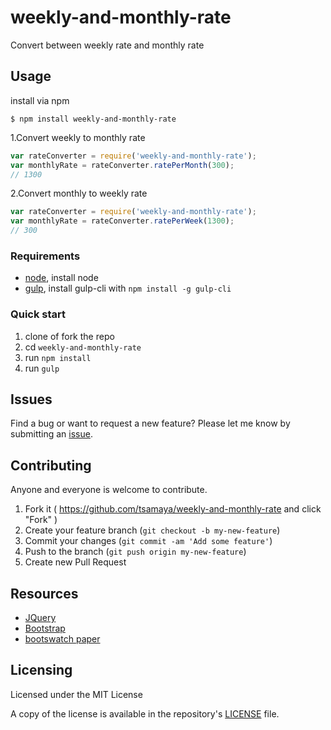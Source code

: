 # weekly-and-monthly-rate
Convert between weekly rate and monthly rate

## Usage

install via npm

```shell
$ npm install weekly-and-monthly-rate
```

1.Convert weekly to monthly rate

```javascript
var rateConverter = require('weekly-and-monthly-rate');
var monthlyRate = rateConverter.ratePerMonth(300);
// 1300
```

2.Convert monthly to weekly rate

```javascript
var rateConverter = require('weekly-and-monthly-rate');
var monthlyRate = rateConverter.ratePerWeek(1300);
// 300
```

### Requirements
* [node](https://nodejs.org/), install node
* [gulp](http://gulpjs.com/), install gulp-cli with `npm install -g gulp-cli`

### Quick start
1. clone of fork the repo
1. cd `weekly-and-monthly-rate `
1. run `npm install`
1. run `gulp`

## Issues
Find a bug or want to request a new feature? Please let me know by submitting an [issue](https://github.com/tsamaya/weekly-and-monthly-rate/issues).

## Contributing
Anyone and everyone is welcome to contribute.

1. Fork it ( https://github.com/tsamaya/weekly-and-monthly-rate and click "Fork" )
2. Create your feature branch (`git checkout -b my-new-feature`)
3. Commit your changes (`git commit -am 'Add some feature'`)
4. Push to the branch (`git push origin my-new-feature`)
5. Create new Pull Request

## Resources
* [JQuery](https://jquery.com)
* [Bootstrap](http://getbootstrap.com/)
* [bootswatch paper](https://bootswatch.com/paper/)

## Licensing
Licensed under the MIT License

A copy of the license is available in the repository's [LICENSE](LICENSE) file.
